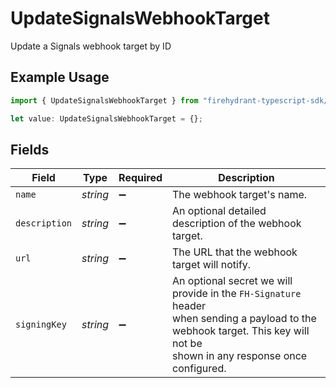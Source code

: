 # UpdateSignalsWebhookTarget

Update a Signals webhook target by ID

## Example Usage

```typescript
import { UpdateSignalsWebhookTarget } from "firehydrant-typescript-sdk/models/components";

let value: UpdateSignalsWebhookTarget = {};
```

## Fields

| Field                                                                                                                                                                      | Type                                                                                                                                                                       | Required                                                                                                                                                                   | Description                                                                                                                                                                |
| -------------------------------------------------------------------------------------------------------------------------------------------------------------------------- | -------------------------------------------------------------------------------------------------------------------------------------------------------------------------- | -------------------------------------------------------------------------------------------------------------------------------------------------------------------------- | -------------------------------------------------------------------------------------------------------------------------------------------------------------------------- |
| `name`                                                                                                                                                                     | *string*                                                                                                                                                                   | :heavy_minus_sign:                                                                                                                                                         | The webhook target's name.                                                                                                                                                 |
| `description`                                                                                                                                                              | *string*                                                                                                                                                                   | :heavy_minus_sign:                                                                                                                                                         | An optional detailed description of the webhook target.                                                                                                                    |
| `url`                                                                                                                                                                      | *string*                                                                                                                                                                   | :heavy_minus_sign:                                                                                                                                                         | The URL that the webhook target will notify.                                                                                                                               |
| `signingKey`                                                                                                                                                               | *string*                                                                                                                                                                   | :heavy_minus_sign:                                                                                                                                                         | An optional secret we will provide in the `FH-Signature` header<br/>when sending a payload to the webhook target. This key will not be<br/>shown in any response once configured.<br/> |